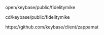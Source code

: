 <p> open/keybase/public/fidelitymike </p>
<p> cd/keybase/public/fidelitymike </p>
<p> https://github.com/keybase/client/zappamat </p>
